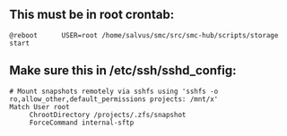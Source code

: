 
## This must be in root crontab:

```
@reboot      USER=root /home/salvus/smc/src/smc-hub/scripts/storage start

```

## Make sure this in /etc/ssh/sshd_config:

```
# Mount snapshots remotely via sshfs using 'sshfs -o ro,allow_other,default_permissions projects: /mnt/x'
Match User root
     ChrootDirectory /projects/.zfs/snapshot
     ForceCommand internal-sftp
```
